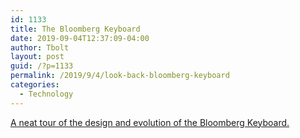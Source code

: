 ```yaml
--- 
id: 1133 
title: The Bloomberg Keyboard 
date: 2019-09-04T12:37:09-04:00 
author: Tbolt
layout: post 
guid: /?p=1133 
permalink: /2019/9/4/look-back-bloomberg-keyboard 
categories: 
  - Technology 
--- 
```


[A neat tour of the design and evolution of the Bloomberg Keyboard.](https://www.bloomberg.com/professional/blog/look-back-bloomberg-keyboard/)